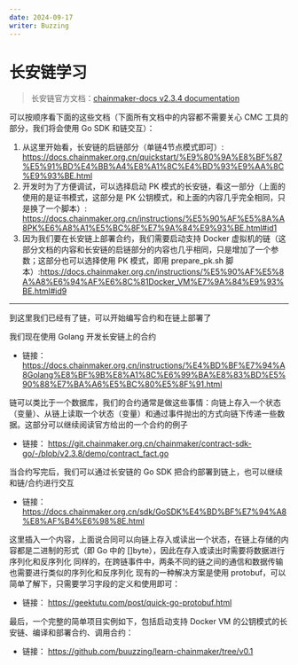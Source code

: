 ```yaml
---
date: 2024-09-17
writer: Buzzing
---
```

# 长安链学习

> 长安链官方文档：[chainmaker-docs v2.3.4 documentation](https://docs.chainmaker.org.cn/index.html)

可以按顺序看下面的这些文档（下面所有文档中的内容都不需要关心 CMC 工具的部分，我们将会使用 Go SDK 和链交互）：

1. 从这里开始看，长安链的启链部分（单链4节点模式即可）: https://docs.chainmaker.org.cn/quickstart/%E9%80%9A%E8%BF%87%E5%91%BD%E4%BB%A4%E8%A1%8C%E4%BD%93%E9%AA%8C%E9%93%BE.html
2. 开发时为了方便调试，可以选择启动 PK 模式的长安链，看这一部分（上面的使用的是证书模式，这部分是 PK 公钥模式，和上面的内容几乎完全相同，只是换了一个脚本）: https://docs.chainmaker.org.cn/instructions/%E5%90%AF%E5%8A%A8PK%E6%A8%A1%E5%BC%8F%E7%9A%84%E9%93%BE.html#id1
3. 因为我们要在长安链上部署合约，我们需要启动支持 Docker 虚拟机的链（这部分文档的内容和长安链的启链部分的内容也几乎相同，只是增加了一个参数；这部分也可以选择使用 PK 模式，即用 prepare_pk.sh 脚本）:https://docs.chainmaker.org.cn/instructions/%E5%90%AF%E5%8A%A8%E6%94%AF%E6%8C%81Docker_VM%E7%9A%84%E9%93%BE.html#id9
---
到这里我们已经有了链，可以开始编写合约和在链上部署了

我们现在使用 Golang 开发长安链上的合约
- 链接： https://docs.chainmaker.org.cn/instructions/%E4%BD%BF%E7%94%A8Golang%E8%BF%9B%E8%A1%8C%E6%99%BA%E8%83%BD%E5%90%88%E7%BA%A6%E5%BC%80%E5%8F%91.html

链可以类比于一个数据库，我们的合约通常是做这些事情：向链上存入一个状态（变量）、从链上读取一个状态（变量）和通过事件抛出的方式向链下传递一些数据。这部分可以继续阅读官方给出的一个合约的例子
- 链接： https://git.chainmaker.org.cn/chainmaker/contract-sdk-go/-/blob/v2.3.8/demo/contract_fact.go

当合约写完后，我们可以通过长安链的 Go SDK 把合约部署到链上，也可以继续和链/合约进行交互
- 链接： https://docs.chainmaker.org.cn/sdk/GoSDK%E4%BD%BF%E7%94%A8%E8%AF%B4%E6%98%8E.html

这里插入一个内容，上面说合同可以向链上存入或读出一个状态，在链上存储的内容都是二进制的形式（即 Go 中的 []byte），因此在存入或读出时需要将数据进行序列化和反序列化
同样的，在跨链事件中，两条不同的链之间的通信和数据传输也需要进行类似的序列化和反序列化
现有的一种解决方案是使用 protobuf，可以简单了解下，只需要学习字段的定义和使用即可：
- 链接： https://geektutu.com/post/quick-go-protobuf.html

最后，一个完整的简单项目实例如下，包括启动支持 Docker VM 的公钥模式的长安链、编译和部署合约、调用合约：
- 链接： https://github.com/buuzzing/learn-chainmaker/tree/v0.1